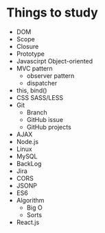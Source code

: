 Things to study
=====

- DOM
- Scope
- Closure
- Prototype
- Javascirpt Object-oriented
- MVC pattern
    - observer pattern
    - dispatcher
- this, bind()
- CSS SASS/LESS
- Git
  - Branch
  - GitHub issue
  - GitHub projects
- AJAX
- Node.js
- Linux
- MySQL
- BackLog
- Jira
- CORS
- JSONP
- ES6
- Algorithm
    - Big O
    - Sorts
- React.js